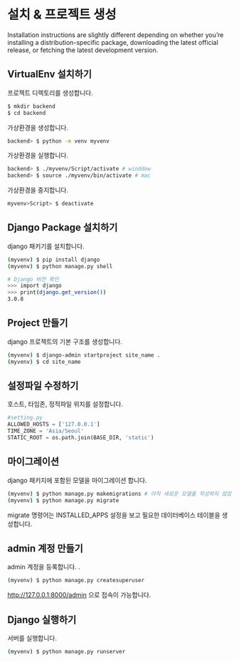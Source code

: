 # 설치 & 프로젝트 생성

Installation instructions are slightly different depending on whether you’re installing a distribution-specific package, downloading the latest official release, or fetching the latest development version.

## VirtualEnv 설치하기

프로젝트 디렉토리를 생성합니다.

```bash
$ mkdir backend
$ cd backend
```

가상환경을 생성합니다.

```bash
backend> $ python -m venv myvenv
```

가상환경을 실행합니다.

```bash
backend> $ ./myvenv/Script/activate # winddow
backend> $ source ./myvenv/bin/activate # mac
```

가상환경을 중지합니다.

```bash
myvenv>Script> $ deactivate
```

## Django Package 설치하기

django 패키기를 설치합니다.

```bash
(myvenv) $ pip install django
(myvenv) $ python manage.py shell

# Django 버전 확인
>>> import django
>>> print(django.get_version())
3.0.8

```

## Project 만들기

django 프로젝트의 기본 구조를 생성합니다.

```bash
(myvenv) $ django-admin startproject site_name .
(myvenv) $ cd site_name
```

## 설정파일 수정하기

호스트, 타임존, 정적파일 위치를 설정합니다.

```python
#setting.py
ALLOWED_HOSTS = ['127.0.0.1']
TIME_ZONE = 'Asia/Seoul'
STATIC_ROOT = os.path.join(BASE_DIR, 'static')
```

## 마이그레이션

django 패키지에 포함된 모델을 마이그레이션 합니다.

```bash
(myvenv) $ python manage.py makemigrations # 아직 새로운 모델을 작성하지 않았다면 실행하지 않아도 됨.
(myvenv) $ python manage.py migrate
```
migrate 명령어는 INSTALLED_APPS 설정을 보고 필요한 데이터베이스 테이블을 생성합니다.

## admin 계정 만들기

admin 계정을 등록합니다. .

```bash
(myvenv) $ python manage.py createsuperuser
```

http://127.0.0.1:8000/admin 으로 접속이 가능합니다.

## Django 실행하기

서버를 실행합니다.

```bash
(myvenv) $ python manage.py runserver
```
